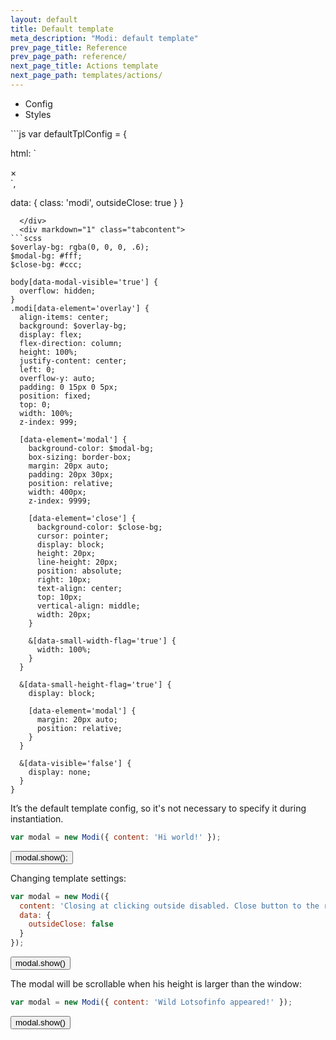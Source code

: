 ```yaml
---
layout: default
title: Default template
meta_description: "Modi: default template"
prev_page_title: Reference
prev_page_path: reference/
next_page_title: Actions template
next_page_path: templates/actions/
---
```


<link href="{{ site.baseurl }}/assets/css/templates/default/styles.min.css" rel="stylesheet">

<div markdown="1" class="minitabs">
  <ul class="tabnames">
    <li>Config</li>
    <li>Styles</li>
  </ul>
  <div markdown="1" class="tabcontent">
```js
var defaultTplConfig = {

  html: `
  <div class="{class}" data-element="overlay" data-visible="false" data-outside-close="{outsideClose}">
    <div data-element="modal" data-small-width="500">
      <span data-element="close">×</span>
      <div data-element="content"></div>
    </div>
  </div>
  `,

  data: {
    class: 'modi',
    outsideClose: true
  }
}
```
  </div>
  <div markdown="1" class="tabcontent">
```scss
$overlay-bg: rgba(0, 0, 0, .6);
$modal-bg: #fff;
$close-bg: #ccc;

body[data-modal-visible='true'] {
  overflow: hidden;
}
.modi[data-element='overlay'] {
  align-items: center;
  background: $overlay-bg;
  display: flex;
  flex-direction: column;
  height: 100%;
  justify-content: center;
  left: 0;
  overflow-y: auto;
  padding: 0 15px 0 5px;
  position: fixed;
  top: 0;
  width: 100%;
  z-index: 999;

  [data-element='modal'] {
    background-color: $modal-bg;
    box-sizing: border-box;
    margin: 20px auto;
    padding: 20px 30px;
    position: relative;
    width: 400px;
    z-index: 9999;

    [data-element='close'] {
      background-color: $close-bg;
      cursor: pointer;
      display: block;
      height: 20px;
      line-height: 20px;
      position: absolute;
      right: 10px;
      text-align: center;
      top: 10px;
      vertical-align: middle;
      width: 20px;
    }

    &[data-small-width-flag='true'] {
      width: 100%;
    }
  }

  &[data-small-height-flag='true'] {
    display: block;

    [data-element='modal'] {
      margin: 20px auto;
      position: relative;
    }
  }

  &[data-visible='false'] {
    display: none;
  }
}
```
  </div>
</div>

It’s the default template config, so it's not necessary to specify it during instantiation.

```js
var modal = new Modi({ content: 'Hi world!' });
```

<script style="text/javascript">
var modal = new Modi({ content: 'Hi world!' });
</script>
<button class="button" onclick="modal.show()">modal.show();</button>

Changing template settings:

```js
var modal = new Modi({
  content: 'Closing at clicking outside disabled. Close button to the rescue.',
  data: {
    outsideClose: false
  }
});
```

<script style="text/javascript">
var modalCustom = new Modi({
  content: 'Closing at clicking outside disabled. Close button to the rescue.',
  data: {
    outsideClose: false
  }
});
</script>
<button class="button" onclick="modalCustom.show()">modal.show()</button>

The modal will be scrollable when his height is larger than the window:

```js
var modal = new Modi({ content: 'Wild Lotsofinfo appeared!' });
```

<script style="text/javascript">
var modalLarge = new Modi({ content: '<p> Lorem ipsum dolor sit amet, consectetur adipiscing elit. Vivamus enim lorem, fermentum id ante quis, semper dignissim est. Aenean eget neque in augue ornare mollis eu a magna. Nunc ut tristique nisl, consequat tincidunt augue. Sed porta porttitor orci ut lobortis. Nulla fermentum, arcu ac venenatis porttitor, arcu lectus porttitor est, ut congue velit risus eget ipsum. Sed imperdiet dolor nec lacus ultrices, eu dictum enim cursus. Proin vehicula augue turpis, sit amet rutrum orci tristique a. Sed pretium enim eu eleifend ornare. Interdum et malesuada fames ac ante ipsum primis in faucibus. Fusce a magna et lacus iaculis tincidunt. Sed et tellus fermentum, vulputate urna nec, efficitur ligula. Vestibulum ante ipsum primis in faucibus orci luctus et ultrices posuere cubilia Curae; </p> <p> Vivamus laoreet tincidunt lorem, vitae pellentesque mi tincidunt consequat. Phasellus quis imperdiet velit, nec feugiat leo. Sed ut neque quis leo tempor aliquet id sed sapien. Nulla quis leo nisi. Cras blandit egestas mi, at mollis nisl lacinia ut. Proin interdum vestibulum sapien, ac hendrerit elit commodo at. Fusce est purus, commodo ac lorem sit amet, imperdiet convallis nunc. Fusce at libero in nulla dignissim efficitur in eu dolor. Phasellus efficitur, erat nec lobortis viverra, dui elit tincidunt turpis, quis porta odio purus et nibh. Proin id lorem vel libero euismod vestibulum. Pellentesque a convallis ante. </p> <p> In enim tellus, bibendum at laoreet ut, pretium sed dolor. Phasellus quis molestie mauris. In eget nisl ac ipsum egestas semper. Proin lorem ex, laoreet a nisl at, vehicula pulvinar leo. Etiam aliquam sed libero quis laoreet. Nunc ornare, elit vel mattis pellentesque, quam nulla porta ante, non imperdiet metus nisl a quam. Vestibulum ante ipsum primis in faucibus orci luctus et ultrices posuere cubilia Curae; Nulla bibendum rhoncus eros, quis luctus ex molestie eget. Nulla porttitor purus vel fringilla lobortis. Suspendisse convallis sapien sit amet eros cursus aliquet. Cras eleifend, eros sollicitudin venenatis feugiat, ex est efficitur metus, nec semper mauris justo non ipsum. In posuere, risus ac blandit euismod, nisl leo fringilla nunc, at auctor velit nisi quis nibh. Aliquam volutpat mattis ipsum vel tincidunt. Donec maximus nibh in est pellentesque, at venenatis leo molestie. Nulla cursus at lectus ut sodales. Fusce consequat rutrum nisi, porttitor imperdiet dui auctor quis. </p> <p> In hac habitasse platea dictumst. Nunc efficitur sit amet massa sit amet pharetra. Nunc dapibus, neque ut feugiat euismod, orci turpis bibendum velit, ac viverra lorem augue a tellus. Sed gravida diam at sapien malesuada tempor a id metus. Pellentesque rutrum lacinia erat quis molestie. Fusce lacinia, tellus sit amet feugiat pulvinar, sapien augue bibendum nulla, vitae sagittis felis lectus vel ligula. Morbi justo enim, auctor sit amet efficitur ac, varius a mi. Vivamus iaculis sem ac lacus pellentesque, eu dictum orci tristique. Duis porta vitae urna sit amet blandit. Quisque venenatis lacus suscipit turpis tempus, id ullamcorper sem tempus. Aenean vel tincidunt est. </p> <p> Phasellus in tellus quis justo finibus dapibus. Morbi mattis mauris turpis, at hendrerit arcu aliquam vel. Aliquam erat volutpat. Mauris venenatis luctus nunc eu luctus. Nullam ac arcu quis felis tincidunt rutrum et eu lacus. Aliquam erat volutpat. Vestibulum turpis ligula, dignissim sit amet hendrerit eget, aliquet eu nisi. In rhoncus erat sit amet sagittis dapibus. </p> <p> Praesent ac eros ut erat vestibulum rutrum quis a elit. Aliquam erat volutpat. Praesent gravida purus a metus iaculis faucibus. Aliquam vestibulum dolor non eros rhoncus, sit amet tristique leo porta. Etiam sit amet libero ac odio posuere fermentum sed ut mi. Morbi id bibendum arcu. Donec facilisis non tortor congue sollicitudin. Nullam porta molestie pellentesque. Nulla malesuada nibh id arcu posuere, non fringilla purus molestie. </p> <p> Cras quis mi nunc. In hac habitasse platea dictumst. Aliquam a commodo nisl. Fusce molestie, odio quis lobortis tincidunt, magna ligula finibus justo, ac vestibulum velit enim non eros. Pellentesque habitant morbi tristique senectus et netus et malesuada fames ac turpis egestas. Donec fringilla mollis nisi, in congue eros congue ac. Vestibulum ac aliquam odio. Pellentesque laoreet iaculis lacinia. </p> <p> Mauris vel sollicitudin ex. Fusce eu risus sed erat dignissim laoreet. Aliquam rhoncus faucibus viverra. Cras lobortis lorem vitae blandit bibendum. Duis mollis arcu ut interdum sodales. Quisque vulputate mi tincidunt magna fermentum, nec malesuada eros vestibulum. Aliquam dolor ex, dictum a congue id, accumsan ut mi. Ut diam ligula, tincidunt eu magna ut, luctus porta purus. Pellentesque mollis finibus arcu nec semper. Morbi sed lorem commodo nulla eleifend tristique. </p> <p> Quisque ac augue porttitor sem feugiat consequat quis a lacus. Nulla aliquam purus sit amet massa tempus, eu imperdiet magna aliquet. Pellentesque tincidunt dapibus lectus, vitae feugiat dolor ornare eu. Nam at commodo metus. Nulla ut accumsan mi. Donec porta molestie sapien eu pharetra. Sed ut volutpat tortor, nec accumsan metus. Cras ac felis magna. Praesent consequat sem a metus luctus sodales. Nunc varius lacinia tortor, ac malesuada urna convallis id. Ut malesuada eleifend diam, at lobortis lectus dignissim nec. Donec id dolor in tortor rutrum elementum eget in ante. Morbi purus nibh, finibus hendrerit est vel, volutpat pharetra metus. Proin mattis diam vel diam tempus viverra. Donec id nulla gravida, volutpat nunc nec, congue nisi. Aliquam erat volutpat. </p> <p> Vestibulum pretium eros sed nisl rhoncus, eget euismod dui gravida. Morbi consectetur mattis erat, ut condimentum tellus commodo sed. In volutpat erat eget quam ornare venenatis. Nunc quam metus, sodales et condimentum nec, porttitor a orci. Vivamus nec sodales nibh, ut porta eros. Vivamus eget gravida tellus. Ut laoreet ultricies mi in lacinia. Morbi ornare enim non mi porttitor ultrices dignissim ut quam. Nullam laoreet iaculis risus, et pharetra ex accumsan eu. </p>' });
</script>
<button class="button" onclick="modalLarge.show()">modal.show()</button>
